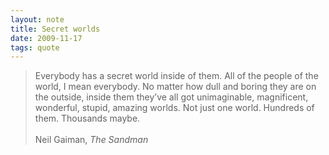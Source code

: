 ```yaml
---
layout: note
title: Secret worlds
date: 2009-11-17
tags: quote
---
```

> Everybody has a secret world inside of them. All of the people of the world, I mean everybody. No matter how dull and boring they are on the outside, inside them they’ve all got unimaginable, magnificent, wonderful, stupid, amazing worlds. Not just one world. Hundreds of them. Thousands maybe.
> <br><br>
> Neil Gaiman, *The Sandman*
